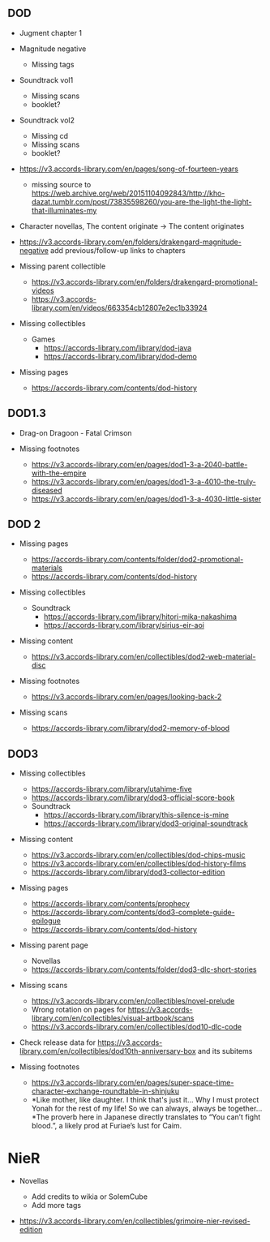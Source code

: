 ## DOD

- Jugment chapter 1
- Magnitude negative
  - Missing tags
- Soundtrack vol1
  - Missing scans
  - booklet?
- Soundtrack vol2
  - Missing cd
  - Missing scans
  - booklet?
- https://v3.accords-library.com/en/pages/song-of-fourteen-years
  - missing source to https://web.archive.org/web/20151104092843/http://kho-dazat.tumblr.com/post/73835598260/you-are-the-light-the-light-that-illuminates-my
- Character novellas, The content originate -> The content originates
- https://v3.accords-library.com/en/folders/drakengard-magnitude-negative add previous/follow-up links to chapters

- Missing parent collectible

  - https://v3.accords-library.com/en/folders/drakengard-promotional-videos
  - https://v3.accords-library.com/en/videos/663354cb12807e2ec1b33924

- Missing collectibles

  - Games
    - https://accords-library.com/library/dod-java
    - https://accords-library.com/library/dod-demo

- Missing pages
  - https://accords-library.com/contents/dod-history

## DOD1.3

- Drag-on Dragoon - Fatal Crimson

- Missing footnotes
  - https://v3.accords-library.com/en/pages/dod1-3-a-2040-battle-with-the-empire
  - https://v3.accords-library.com/en/pages/dod1-3-a-4010-the-truly-diseased
  - https://v3.accords-library.com/en/pages/dod1-3-a-4030-little-sister

## DOD 2

- Missing pages

  - https://accords-library.com/contents/folder/dod2-promotional-materials
  - https://accords-library.com/contents/dod-history

- Missing collectibles

  - Soundtrack
    - https://accords-library.com/library/hitori-mika-nakashima
    - https://accords-library.com/library/sirius-eir-aoi

- Missing content

  - https://v3.accords-library.com/en/collectibles/dod2-web-material-disc

- Missing footnotes

  - https://v3.accords-library.com/en/pages/looking-back-2

- Missing scans
  - https://accords-library.com/library/dod2-memory-of-blood

## DOD3

- Missing collectibles

  - https://accords-library.com/library/utahime-five
  - https://accords-library.com/library/dod3-official-score-book
  - Soundtrack
    - https://accords-library.com/library/this-silence-is-mine
    - https://accords-library.com/library/dod3-original-soundtrack

- Missing content

  - https://v3.accords-library.com/en/collectibles/dod-chips-music
  - https://v3.accords-library.com/en/collectibles/dod-history-films
  - https://accords-library.com/library/dod3-collector-edition

- Missing pages

  - https://accords-library.com/contents/prophecy
  - https://accords-library.com/contents/dod3-complete-guide-epilogue
  - https://accords-library.com/contents/dod-history

- Missing parent page

  - Novellas
  - https://accords-library.com/contents/folder/dod3-dlc-short-stories

- Missing scans

  - https://v3.accords-library.com/en/collectibles/novel-prelude
  - Wrong rotation on pages for https://v3.accords-library.com/en/collectibles/visual-artbook/scans
  - https://v3.accords-library.com/en/collectibles/dod10-dlc-code

- Check release data for https://v3.accords-library.com/en/collectibles/dod10th-anniversary-box and its subitems

- Missing footnotes
  - https://v3.accords-library.com/en/pages/super-space-time-character-exchange-roundtable-in-shinjuku
  - *Like mother, like daughter. I think that's just it… Why I must protect Yonah for the rest of my life! So we can always, always be together… *The proverb here in Japanese directly translates to “You can’t fight blood.”, a likely prod at Furiae’s lust for Caim.

# NieR

- Novellas

  - Add credits to wikia or SolemCube
  - Add more tags

- https://v3.accords-library.com/en/collectibles/grimoire-nier-revised-edition
